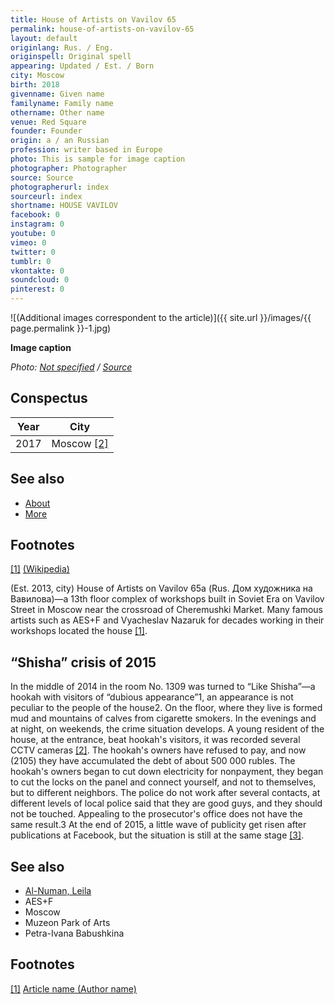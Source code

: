 ```yaml
---
title: House of Artists on Vavilov 65
permalink: house-of-artists-on-vavilov-65
layout: default
originlang: Rus. / Eng.
originspell: Original spell
appearing: Updated / Est. / Born
city: Moscow
birth: 2018
givenname: Given name
familyname: Family name
othername: Other name
venue: Red Square
founder: Founder
origin: a / an Russian
profession: writer based in Europe
photo: This is sample for image caption
photographer: Photographer
source: Source
photographerurl: index
sourceurl: index
shortname: HOUSE VAVILOV
facebook: 0
instagram: 0
youtube: 0
vimeo: 0
twitter: 0
tumblr: 0
vkontakte: 0
soundcloud: 0
pinterest: 0
---
```


![(Additional images correspondent to the article)]({{ site.url }}/images/{{ page.permalink }}-1.jpg)

**Image caption**

*Photo: [Not specified](index) / [Source](index)*

## Сonspectus

|Year|City|
|-|-|
|2017|Moscow <span id="a2">[\[2\]](#f2)</span>|

## See also

+ [About](index)
+ [More](index)

## Footnotes

[[1]](#a1) <span id="f1"></span> [(Wikipedia)](index)


(Est. 2013, city) House of Artists on Vavilov 65а (Rus. Дом художника на Вавилова)—a 13th floor complex of workshops built in Soviet Era on Vavilov Street in Moscow near the crossroad of Cheremushki Market. Many famous artists such as AES+F and Vyacheslav Nazaruk for decades working in their workshops located the house <span id="a1">[\[1\]](#f1)</span>.


## “Shisha” crisis of 2015

In the middle of 2014 in the room No. 1309 was turned to “Like Shisha”—a hookah with visitors of “dubious appearance”1, an appearance is not peculiar to the people of the house2. On the floor, where they live is formed mud and mountains of calves from cigarette smokers. In the evenings and at night, on weekends, the crime situation develops. A young resident of the house, at the entrance, beat hookah's visitors, it was recorded several CCTV cameras <span id="a2">[\[2\]](#f2)</span>. The hookah's owners have refused to pay, and now (2105) they have accumulated the debt of about 500 000 rubles. The hookah's owners began to cut down electricity for nonpayment, they began to cut the locks on the panel and connect yourself, and not to themselves, but to different neighbors. The police do not work after several contacts, at different levels of local police said that they are good guys, and they should not be touched. Appealing to the prosecutor's office does not have the same result.3 At the end of 2015, a little wave of publicity get risen after publications at Facebook, but the situation is still at the same stage <span id="a3">[\[3\]](#f3)</span>.

## See also

+ [Al-Numan, Leila](al-numan-leila)
+ AES+F
+ Moscow
+ Muzeon Park of Arts
+ Petra-Ivana Babushkina

## Footnotes

[[1]](#a1) <span id="f1"></span> [Article name (Author name)](http://example.net/article)
